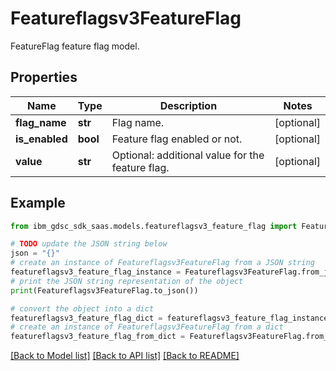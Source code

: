 # Featureflagsv3FeatureFlag

FeatureFlag feature flag model.

## Properties

Name | Type | Description | Notes
------------ | ------------- | ------------- | -------------
**flag_name** | **str** | Flag name. | [optional] 
**is_enabled** | **bool** | Feature flag enabled or not. | [optional] 
**value** | **str** | Optional: additional value for the feature flag. | [optional] 

## Example

```python
from ibm_gdsc_sdk_saas.models.featureflagsv3_feature_flag import Featureflagsv3FeatureFlag

# TODO update the JSON string below
json = "{}"
# create an instance of Featureflagsv3FeatureFlag from a JSON string
featureflagsv3_feature_flag_instance = Featureflagsv3FeatureFlag.from_json(json)
# print the JSON string representation of the object
print(Featureflagsv3FeatureFlag.to_json())

# convert the object into a dict
featureflagsv3_feature_flag_dict = featureflagsv3_feature_flag_instance.to_dict()
# create an instance of Featureflagsv3FeatureFlag from a dict
featureflagsv3_feature_flag_from_dict = Featureflagsv3FeatureFlag.from_dict(featureflagsv3_feature_flag_dict)
```
[[Back to Model list]](../README.md#documentation-for-models) [[Back to API list]](../README.md#documentation-for-api-endpoints) [[Back to README]](../README.md)


